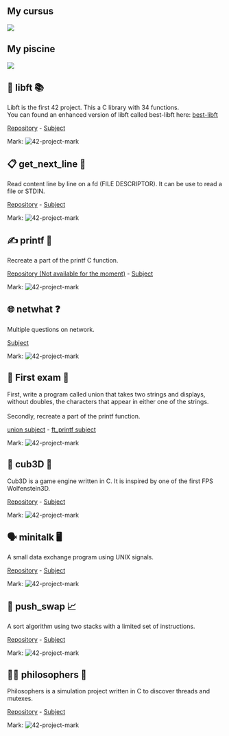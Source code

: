 <h2 align="left">My cursus</h2>
<img src="https://1337-readme.vercel.app/api/profile?cursus=42cursus&email=hide&dark=false&leet_logo=hide&login=lduplain"/>

<h2 align="left">My piscine</h2>
<img src="https://1337-readme.vercel.app/api/profile?cursus=c-piscine&email=hide&dark=false&leet_logo=hide&login=lduplain"/>

<h2 align="left">🧰 libft 📚</h2>
<p align="left">
	Libft is the first 42 project. This a C library with 34 functions.
	<br>
	You can found an enhanced version of libft called best-libft here: <a href="https://github.com/LoisDuplain/best-libft">best-libft</a>
</p>
<p align="left">
	<a href="https://github.com/LoisDuplain/libft/">Repository</a>
	-
	<a href="https://github.com/LoisDuplain/42cursus/blob/master/libft/libft.pdf">Subject</a>
</p>
<p align="left">
  Mark:
  <img alt="42-project-mark" src="https://badge42.herokuapp.com/api/project/lduplain/Libft"/>
</p>

<h2 align="left">📋 get_next_line 📃</h2>
<p align="left">
	Read content line by line on a fd (FILE DESCRIPTOR). It can be use to read a file or STDIN.
</p>
<p align="left">
	<a href="https://github.com/LoisDuplain/get_next_line/">Repository</a>
	-
	<a href="https://github.com/LoisDuplain/42cursus/blob/master/get_next_line/get_next_line.pdf">Subject</a>
</p>
<p align="left">
  Mark:
  <img alt="42-project-mark" src="https://badge42.herokuapp.com/api/project/lduplain/get_next_line"/>
</p>

<h2 align="left">✍️ printf 🔂</h2>
<p align="left">
	Recreate a part of the printf C function.
</p>
<p align="left">
	<a href="https://github.com/LoisDuplain/printf/">Repository (Not available for the moment)</a>
	-
	<a href="https://github.com/LoisDuplain/42cursus/blob/master/printf/printf.pdf">Subject</a>
</p>
<p align="left">
  Mark:
  <img alt="42-project-mark" src="https://badge42.herokuapp.com/api/project/lduplain/ft_printf"/>
</p>

<h2 align="left">🌐 netwhat ❓</h2>
<p align="left">
	Multiple questions on network.
</p>
<p align="left">
	<a href="https://github.com/LoisDuplain/42cursus/blob/master/netwhat/netwhat.pdf">Subject</a>
</p>
<p align="left">
  Mark:
  <img alt="42-project-mark" src="https://badge42.herokuapp.com/api/project/lduplain/netwhat"/>
</p>

<h2 align="left">💓 First exam 🔂</h2>
<p align="left">
	First, write a program called union that takes two strings and displays, without doubles, the characters that appear in either one of the strings.<br>
	<br>
	Secondly, recreate a part of the printf function.
</p>
<p align="left">
	<a href="https://github.com/LoisDuplain/42cursus/blob/master/first-exam/union.txt">union subject</a>
	-
	<a href="https://github.com/LoisDuplain/42cursus/blob/master/first-exam/ft_printf.txt">ft_printf subject</a>
</p>
<p align="left">
  Mark:
  <img alt="42-project-mark" src="https://badge42.herokuapp.com/api/project/lduplain/Exam%20Rank%2002"/>
</p>

<h2 align="left">🧱 cub3D 🎥</h2>
<p align="left">
	Cub3D is a game engine written in C. It is inspired by one of the first FPS Wolfenstein3D.
</p>
<p align="left">
	<a href="https://github.com/LoisDuplain/cub3D/">Repository</a>
	-
	<a href="https://github.com/LoisDuplain/42cursus/blob/master/cub3D/cub3D.pdf">Subject</a>
</p>
<p align="left">
  Mark:
  <img alt="42-project-mark" src="https://badge42.herokuapp.com/api/project/lduplain/cub3d"/>
</p>

<h2 align="left">🗣️ minitalk 🖥️</h2>
<p align="left">
	A small data exchange program using UNIX signals.
</p>
<p align="left">
	<a href="https://github.com/LoisDuplain/minitalk/">Repository</a>
	-
	<a href="https://github.com/LoisDuplain/42cursus/blob/master/minitalk/minitalk.pdf">Subject</a>
</p>
<p align="left">
  Mark:
  <img alt="42-project-mark" src="https://badge42.herokuapp.com/api/project/lduplain/minitalk"/>
</p>

<h2 align="left">🔀 push_swap 📈</h2>
<p align="left">
	A sort algorithm using two stacks with a limited set of instructions.
</p>
<p align="left">
	<a href="https://github.com/LoisDuplain/push_swap/">Repository</a>
	-
	<a href="https://github.com/LoisDuplain/42cursus/blob/master/push_swap/push_swap.pdf">Subject</a>
</p>
<p align="left">
  Mark:
  <img alt="42-project-mark" src="https://badge42.herokuapp.com/api/project/lduplain/push_swap"/>
</p>

<h2 align="left">👴🏻 philosophers 🍴</h2>
<p align="left">
	Philosophers is a simulation project written in C to discover threads and mutexes.
</p>
<p align="left">
	<a href="https://github.com/LoisDuplain/philosophers/">Repository</a>
	-
	<a href="https://github.com/LoisDuplain/42cursus/blob/master/philosophers/philosophers.pdf">Subject</a>
</p>
<p align="left">
  Mark:
  <img alt="42-project-mark" src="https://badge42.herokuapp.com/api/project/lduplain/Philosophers"/>
</p>
